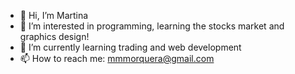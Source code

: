 - 👋 Hi, I’m Martina
- 👀 I’m interested in programming, learning the stocks market and graphics design!
- 🌱 I’m currently learning trading and web development
- 📫 How to reach me: mmmorquera@gmail.com

<!---
FillingMussel28/FillingMussel28 is a ✨ special ✨ repository because its `README.md` (this file) appears on your GitHub profile.
You can click the Preview link to take a look at your changes.
--->
